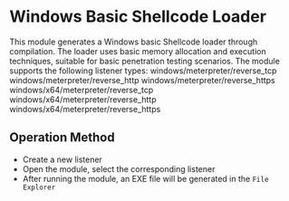 # Windows Basic Shellcode Loader

This module generates a Windows basic Shellcode loader through compilation. The loader uses basic memory allocation and execution techniques, suitable for basic penetration testing
scenarios.
The module supports the following listener types:
windows/meterpreter/reverse_tcp windows/meterpreter/reverse_http windows/meterpreter/reverse_https
windows/x64/meterpreter/reverse_tcp windows/x64/meterpreter/reverse_http windows/x64/meterpreter/reverse_https

## Operation Method

+ Create a new listener
+ Open the module, select the corresponding listener
+ After running the module, an EXE file will be generated in the `File Explorer`